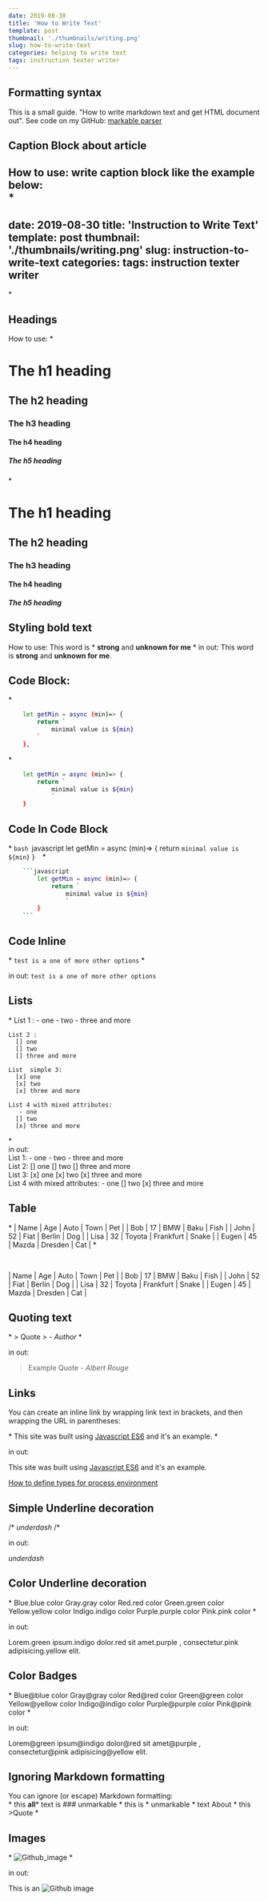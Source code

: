 ```yaml
---
date: 2019-08-30
title: 'How to Write Text'
template: post
thumbnail: './thumbnails/writing.png'
slug: how-to-write-text
categories: helping to write text
tags: instruction texter writer
---
```


## Formatting syntax

This is a small guide. "How to write markdown text and get HTML document out". See code on my GitHub: [markable parser](https://github.com/meugenom/markable-to-html)

## Caption Block about article

How to use: write caption block like the example below:
<br/>
\*
---
date: 2019-08-30
title: 'Instruction to Write Text'
template: post
thumbnail: './thumbnails/writing.png'
slug: instruction-to-write-text
categories: 
tags: instruction texter writer 
---
\*

## Headings

How to use:
\*
# The h1 heading
## The h2 heading
### The h3 heading
#### The h4 heading
##### The h5 heading
\* 
<br/>
# The h1 heading
## The h2 heading
### The h3 heading
#### The h4 heading
##### The h5 heading

## Styling bold text

How to use: This word is \* **strong** and **unknown for me** \*
in out: This word is **strong** and **unknown for me**.

## Code Block: 

\*		
```bash
  	let getMin = async (min)=> {
		return `
    		minimal value is ${min}
    	`
	}‚
```
\* 

```bash
	let getMin = async (min)=> {
		return `
    		minimal value is ${min}
    		`
	}
```

## Code In Code Block

\*
	```bash
		```javascript
			let getMin = async (min)=> {
				return `
					minimal value is ${min}
					`
			}
		```
	```
\*

```bash
	```javascript
		let getMin = async (min)=> {
			return `
				minimal value is ${min}
				`
		}
	```
```

## Code Inline

\*
    `test is a one of more other options`
\* 

in out:
`test is a one of more other options`

## Lists

\*
	List 1 :
	  - one
	  - two
	  - three and more

	List 2 :
	  [] one
	  [] two
	  [] three and more

	List  simple 3:
	  [x] one
	  [x] two
	  [x] three and more

	List 4 with mixed attributes:
	   - one
	  [] two
	  [x] three and more

\*
<br/>
in out:
<br/>
List 1:
	- one
	- two
	- three and more
<br/>
List 2:
	[] one
	[] two
	[] three and more
<br/>
List 3:
	[x] one
	[x] two
	[x] three and more
<br/>
List 4 with mixed attributes:
	- one
	[] two
	[x] three and more


## Table

\*
| Name | Age | Auto | Town | Pet |
| Bob | 17 | BMW | Baku | Fish |
| John | 52 | Fiat | Berlin | Dog |
| Lisa | 32 | Toyota | Frankfurt | Snake |
| Eugen | 45 | Mazda | Dresden | Cat | 
\*

<br/>

| Name | Age | Auto | Town | Pet |
| Bob | 17 | BMW | Baku | Fish |
| John | 52 | Fiat | Berlin | Dog |
| Lisa | 32 | Toyota | Frankfurt | Snake |
| Eugen | 45 | Mazda | Dresden | Cat |


## Quoting text

\*
    > Quote
    > <cite> - Author </cite>
\* 

in out:

> Example Quote
> <cite> - Albert Rouge </cite>

## Links

You can create an inline link by wrapping link text in brackets, and then wrapping the URL in parentheses:

\*
	This site was built using [Javascript ES6](https://en.wikipedia.org/wiki/ECMAScript)  and it's an example.
\* 

in out:

This site was built using [Javascript ES6](https://en.wikipedia.org/wiki/ECMAScript) and it's an example.

[How to define types for process environment](https://meugenom.com/#/article/how-to-define-types-for-process-environment)


## Simple Underline decoration

/* _underdash_ /*

in out:

_underdash_

## Color Underline decoration

\*
	Blue.blue color
	Gray.gray color
	Red.red color
	Green.green color
	Yellow.yellow color
	Indigo.indigo color 
	Purple.purple color
	Pink.pink color
\*

in out:

Lorem.green ipsum.indigo dolor.red sit amet.purple , consectetur.pink adipisicing.yellow elit. 

## Color Badges

\*
	Blue@blue color
	Gray@gray color
	Red@red color
	Green@green color
	Yellow@yellow color
	Indigo@indigo color 
	Purple@purple color
	Pink@pink color
\* 

in out:

Lorem@green ipsum@indigo dolor@red sit amet@purple , consectetur@pink adipisicing@yellow elit.

## Ignoring Markdown formatting

You can ignore (or escape) Markdown formatting:
<br/>
\* this **all*** text is ### unmarkable \*
this is \* unmarkable \* text
About \* this >Quote \*

## Images

\* ![Github_image](./images/github.png) \*

in out:

This is an ![Github image](./images/github.png)
